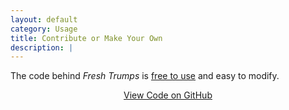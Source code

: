 ```yaml
---
layout: default
category: Usage
title: Contribute or Make Your Own
description: |
---
```

The code behind _Fresh Trumps_ is <a href="https://github.com/FreshTrumps/web/blob/master/LICENSE">free to use</a> and easy to modify.

<center><a href="https://github.com/FreshTrumps/web/blob/master/web.go" target="_blank" class="btn btn-default btn-lg"><i class="fa fa-github fa-fw"></i>  View Code on GitHub</a></center>
